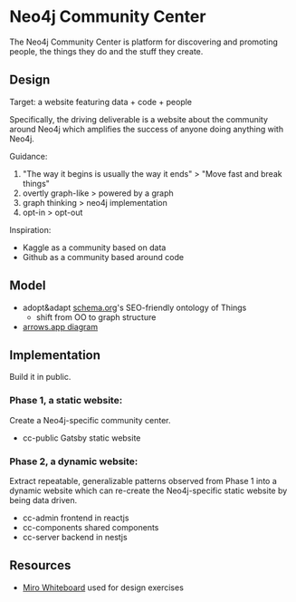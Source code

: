 # Neo4j Community Center

The Neo4j Community Center is platform for discovering and promoting
people, the things they do and the stuff they create.

## Design

Target: a website featuring data + code + people

Specifically, the driving deliverable is a website about the community
around Neo4j which amplifies the success of anyone doing anything with Neo4j.

Guidance:

1. "The way it begins is usually the way it ends" > "Move fast and break things"
2. overtly graph-like > powered by a graph
3. graph thinking > neo4j implementation
4. opt-in > opt-out

Inspiration:

- Kaggle as a community based on data
- Github as a community based around code

## Model

- adopt&adapt [schema.org](https://schema.org)'s SEO-friendly ontology of Things
  - shift from OO to graph structure
- [arrows.app diagram](https://drive.google.com/file/d/1BXVOYCIlS2ayl2PljsTpYNfnyuX9Kbir/view?usp=sharing)

## Implementation

Build it in public. 

### Phase 1, a static website:

Create a Neo4j-specific community center. 

- cc-public Gatsby static website

### Phase 2, a dynamic website:

Extract repeatable, generalizable patterns observed from Phase 1 into a dynamic website
which can re-create the Neo4j-specific static website by being data driven.

- cc-admin frontend in reactjs
- cc-components shared components
- cc-server backend in nestjs


## Resources

- [Miro Whiteboard](https://miro.com/app/board/o9J_lYuqqEk=/) used for design exercises

